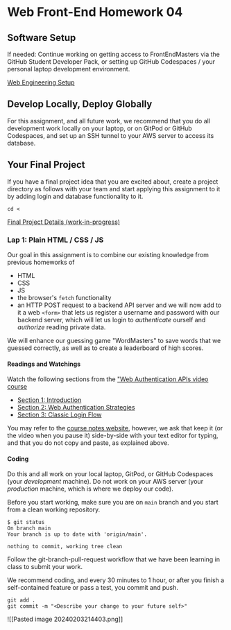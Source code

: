 # Web Front-End Homework 04
## Software Setup

If needed:
Continue working on getting access to FrontEndMasters via the GitHub Student Developer Pack, or setting up GitHub Codespaces / your personal laptop development environment.
  
[Web Engineering Setup](https://github.com/TheEvergreenStateCollege/upper-division-cs/blob/main/web-24wi/Setup.md)

## Develop Locally, Deploy Globally

For this assignment, and all future work, we recommend that you do all development work locally on your laptop, or on GitPod or GitHub Codespaces, and set up an SSH tunnel to your AWS server to access its database.

## Your Final Project

If you have a final project idea that you are excited about, create a project directory as follows with your team and start applying this assignment to it by adding login and database functionality to it.

```
cd <
```
[Final Project Details (work-in-progress)](../../FinalProject)

### Lap 1: Plain HTML / CSS / JS

Our goal in this assignment is to combine our existing knowledge from previous homeworks of
* HTML
* CSS
* JS
* the browser's `fetch` functionality
* an HTTP POST request to a backend API server
and we will now add to it a web `<form>` that lets us register a username and password with our backend server, which will let us login to *authenticate* ourself and *authorize* reading private data.

We will enhance our guessing game "WordMasters" to save words that we guessed correctly, as well as to create a leaderboard of high scores.
#### Readings and Watchings

Watch the following sections from the ["Web Authentication APIs video course ](https://frontendmasters.com/courses/web-auth-apis/)

* [Section 1: Introduction](https://frontendmasters.com/courses/web-auth-apis/introduction/)
* [Section 2: Web Authentication Strategies](https://frontendmasters.com/courses/web-auth-apis/http-auth-password-security/) 
* [Section 3: Classic Login Flow](https://frontendmasters.com/courses/web-auth-apis/enhancing-login-forms/)

You may refer to the [course notes website](https://firtman.github.io/authentication/lessons/classic-login/form-accessibility), however, we ask that keep it (or the video when you pause it) side-by-side with your text editor for typing, and that you do not copy and paste, as explained above.
#### Coding

Do this and all work on your local laptop, GitPod, or GitHub Codespaces (your *development* machine).
Do not work on your AWS server (your *production* machine, which is where we deploy our code).

Before you start working, make sure you are on `main` branch and you start from a clean working repository.

```
$ git status                                                                     On branch main
Your branch is up to date with 'origin/main'.

nothing to commit, working tree clean
```

Follow the git-branch-pull-request workflow that we have been learning in class to submit your work.

We recommend coding, and every 30 minutes to 1 hour, or after you finish a self-contained feature or pass a test, you commit and push.

```
git add .
git commit -m "<Describe your change to your future self>"

```

![[Pasted image 20240203214403.png]]
